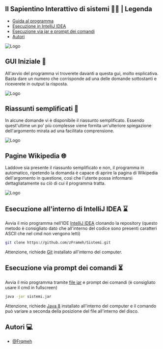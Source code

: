 

## Il Sapientino Interattivo di sistemi 🧑‍🏫 | Legenda

- [Guida al programma](https://github.com/zFrameh/Sistemi#gui-iniziale)
- [Esecuzione in IntelliJ IDEA](https://github.com/zFrameh/Sistemi/blob/master/README.md#esecuzione-allinterno-di-intellij-idea)
- [Esecuzione via jar e prompt dei comandi](https://github.com/zFrameh/Sistemi/blob/master/README.md#esecuzione-via-prompt-dei-comandi)
- [Autori](https://github.com/zFrameh/Sistemi/blob/master/README.md#autori)

![Logo](https://imgur.com/GFKTjKg.png)

 ## GUI Iniziale 🚀
All'avvio del programma vi troverete davanti a questa gui, molto esplicativa.
Basta dare un numero che corrisponde ad una delle domande sottostanti e riceverete in output la risposta.

![Logo](https://i.imgur.com/CCaKAQR.png)

 ## Riassunti semplificati 📃

In alcune domande vi è disponibile il riassunto semplificato. Essendo quest'ultime un po' più complesse viene fornita un'ulteriore spiegazione dell'argomento mirata ad una facilitata comprensione.

![Logo](https://imgur.com/mf9Vawp.png)

 ## Pagine Wikipedia 🌐

Laddove sia presente il riassunto semplificato e non, il programma in automatico, ripetendo la domanda è capace di aprire la pagina di Wikipedia dell'argomento in questione, così che l'utente possa informarsi dettagliatamente su ciò di cui il programma tratta.

![Logo](https://github.com/zFrameh/Sistemi/blob/master/.idea/gif.gif)

## Esecuzione all'interno di IntelliJ IDEA ⌛

Avvia il mio programma nell'IDE [IntelliJ IDEA](https://www.jetbrains.com/idea/) clonando la repository (questo metodo è consigliato dato che all'interno del codice sono presenti caratteri ASCII che nel cmd non vengono letti)

```bash
git clone https://github.com/zFrameh/Sistemi.git 
```

Attenzione, richiede [Git](https://git-scm.com/) installato all'interno del computer.

## Esecuzione via prompt dei comandi ⏳

Avvia il mio programma tramite [file jar](https://github.com/zFrameh/Sistemi/releases/tag/sids) e prompt dei comandi (è consigliato usare il cmd in fullscreen)

```bash
java -jar sistemi.jar
```
Attenzione, richiede [Java 8](https://www.java.com/en/download/manual.jsp) installato all'interno del computer e il comando può variare a seconda della posizione del file all'interno del disco.


## Autori 💻

- [@Frqmeh](https://zframeh.github.io/FrqmehLinks/)


